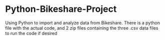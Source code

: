 # Python-Bikeshare-Project
Using Python to import and analyze data from Bikeshare. There is a python file with the actual code, and 2 zip files containing the three .csv data files to run the code if desired
